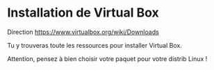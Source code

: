 # Installation de Virtual Box

Direction https://www.virtualbox.org/wiki/Downloads

Tu y trouveras toute les ressources pour installer Virtual Box.

Attention, pensez à bien choisir votre paquet pour votre distrib Linux !